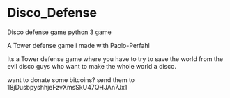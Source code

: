 Disco_Defense
=============

Disco defense game python 3 game

A Tower defense game i made with Paolo-Perfahl

Its a Tower defense game
where you have to try to save the world from the evil disco guys who want to make the whole world a disco.





want to donate some bitcoins? send them to 18jDusbpyshhjeFzvXmsSkU47QHJAn7Jx1
